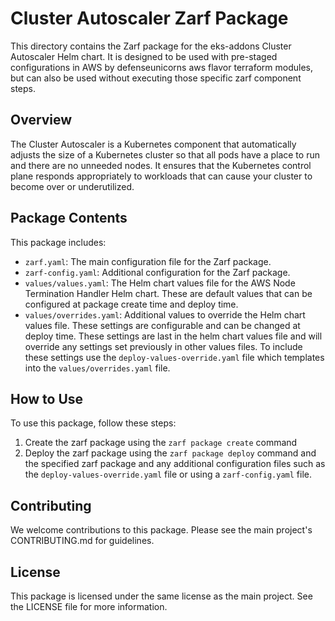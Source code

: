 # Cluster Autoscaler Zarf Package

This directory contains the Zarf package for the eks-addons Cluster Autoscaler Helm chart. It is designed to be used with pre-staged configurations in AWS by defenseunicorns aws flavor terraform modules, but can also be used without executing those specific zarf component steps.

## Overview

The Cluster Autoscaler is a Kubernetes component that automatically adjusts the size of a Kubernetes cluster so that all pods have a place to run and there are no unneeded nodes. It ensures that the Kubernetes control plane responds appropriately to workloads that can cause your cluster to become over or underutilized.

## Package Contents

This package includes:

- `zarf.yaml`: The main configuration file for the Zarf package.
- `zarf-config.yaml`: Additional configuration for the Zarf package.
- `values/values.yaml`: The Helm chart values file for the AWS Node Termination Handler Helm chart. These are default values that can be configured at package create time and deploy time.
- `values/overrides.yaml`: Additional values to override the Helm chart values file. These settings are configurable and can be changed at deploy time. These settings are last in the helm chart values file and will override any settings set previously in other values files. To include these settings use the `deploy-values-override.yaml` file which templates into the `values/overrides.yaml` file.

## How to Use

To use this package, follow these steps:

1. Create the zarf package using the `zarf package create` command
2. Deploy the zarf package using the `zarf package deploy` command and the specified zarf package and any additional configuration files such as the `deploy-values-override.yaml` file or using a `zarf-config.yaml` file.

## Contributing

We welcome contributions to this package. Please see the main project's CONTRIBUTING.md for guidelines.

## License

This package is licensed under the same license as the main project. See the LICENSE file for more information.

